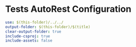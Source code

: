 # Tests AutoRest Configuration

``` yaml
use: $(this-folder)/../../
output-folder: $(this-folder)/$(title)
clear-output-folder: true
include-csproj: true
include-assets: false
```